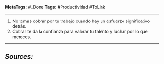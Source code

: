 **MetaTags:** #_Done
**Tags:** #Productividad #ToLink 
- - -
1. No temas cobrar por tu trabajo cuando hay un esfuerzo significativo detrás.
2. Cobrar te da la confianza para valorar tu talento y luchar por lo que mereces.

- - - 
## ***Sources:***